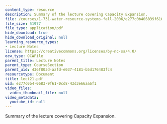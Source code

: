 ```yaml
---
content_type: resource
description: Summary of the lecture covering Capacity Expansion.
file: /courses/1-731-water-resource-systems-fall-2006/e277c0b406839f610cd843d3e66aa6f1_lect21.pdf
file_size: 51977
file_type: application/pdf
hide_download: true
hide_download_original: null
learning_resource_types:
- Lecture Notes
license: https://creativecommons.org/licenses/by-nc-sa/4.0/
ocw_type: OCWFile
parent_title: Lecture Notes
parent_type: CourseSection
parent_uid: 436f803d-aafd-e037-4181-b5d176483fc4
resourcetype: Document
title: lect21.pdf
uid: e277c0b4-0683-9f61-0cd8-43d3e66aa6f1
video_files:
  video_thumbnail_file: null
video_metadata:
  youtube_id: null
---
```

Summary of the lecture covering Capacity Expansion.